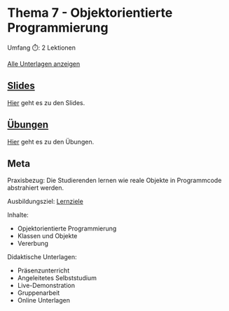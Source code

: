 # Thema 7 - Objektorientierte Programmierung

Umfang ⏱️: 2 Lektionen

[Alle Unterlagen anzeigen](https://github.com/janikvonrotz/python.casa/tree/main/topic-5-5)

## [Slides](slides7.md)

[Hier](slides7.md) geht es zu den Slides.

## [Übungen](excercise7.md)

[Hier](excercise7.md) geht es zu den Übungen.

## Meta

Praxisbezug: Die Studierenden lernen wie reale Objekte in Programmcode abstrahiert werden.

Ausbildungsziel: [Lernziele](slides7.md#Lernziele)

Inhalte:
* Opjektorientierte Programmierung
* Klassen und Objekte
* Vererbung

Didaktische Unterlagen:
* Präsenzunterricht
* Angeleitetes Selbststudium
* Live-Demonstration
* Gruppenarbeit
* Online Unterlagen